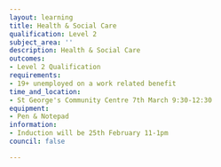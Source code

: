 ```yaml
---
layout: learning
title: Health & Social Care
qualification: Level 2
subject_area: ''
description: Health & Social Care
outcomes:
- Level 2 Qualification
requirements:
- 19+ unemployed on a work related benefit
time_and_location:
- St George's Community Centre 7th March 9:30-12:30
equipment:
- Pen & Notepad
information:
- Induction will be 25th February 11-1pm
council: false

---
```

